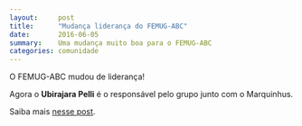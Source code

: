 ```yaml
---
layout:     post
title:      "Mudança liderança do FEMUG-ABC"
date:       2016-06-05
summary:    Uma mudança muito boa para o FEMUG-ABC
categories: comunidade
---
```


O FEMUG-ABC mudou de liderança!

Agora o **Ubirajara Pelli** é o responsável pelo grupo junto com o Marquinhus.

Saiba mais [nesse post](https://woliveiras.com.br/posts/novos-ares-para-o-femug-abc/).